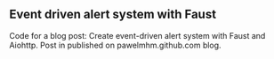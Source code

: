 ## Event driven alert system with Faust
Code for a blog post: Create event-driven alert system with Faust and Aiohttp.
Post in published on pawelmhm.github.com blog.


